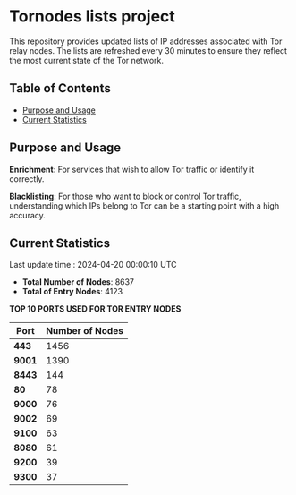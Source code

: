 # Tornodes lists project

This repository provides updated lists of IP addresses associated with Tor relay nodes. The lists are refreshed every 30 minutes to ensure they reflect the most current state of the Tor network.

## Table of Contents

- [Purpose and Usage](#purpose-and-usage)
- [Current Statistics](#current-statistics)


## Purpose and Usage

**Enrichment**: For services that wish to allow Tor traffic or identify it correctly.

**Blacklisting**: For those who want to block or control Tor traffic, understanding which IPs belong to Tor can be a starting point with a high accuracy.

## Current Statistics

Last update time : 2024-04-20 00:00:10 UTC

- **Total Number of Nodes**: 8637
- **Total of Entry Nodes**: 4123

**TOP 10 PORTS USED FOR TOR ENTRY NODES**

| **Port** | **Number of Nodes** |
|------|-----------------|
| **443**   | 1456  |
| **9001**   | 1390  |
| **8443**   | 144  |
| **80**   | 78  |
| **9000**   | 76  |
| **9002**   | 69  |
| **9100**   | 63  |
| **8080**   | 61  |
| **9200**   | 39  |
| **9300**   | 37  |

